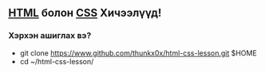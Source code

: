 <!-- README.md -->

<h2><ins>HTML</ins> болон <ins>CSS</ins> Хичээлүүд!</h2>

### **Хэрхэн ашиглах вэ?** ###

* git clone https://www.github.com/thunkx0x/html-css-lesson.git $HOME
* cd ~/html-css-lesson/
